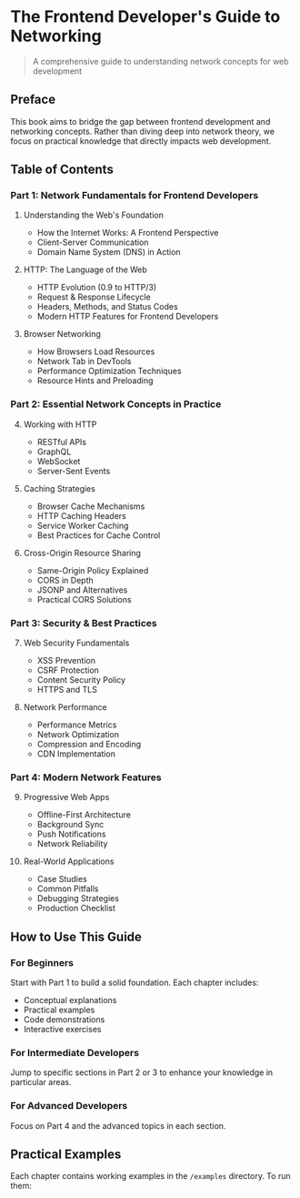 # The Frontend Developer's Guide to Networking

> A comprehensive guide to understanding network concepts for web development

## Preface

This book aims to bridge the gap between frontend development and networking concepts. Rather than diving deep into network theory, we focus on practical knowledge that directly impacts web development.

## Table of Contents

### Part 1: Network Fundamentals for Frontend Developers

1. Understanding the Web's Foundation
   - How the Internet Works: A Frontend Perspective
   - Client-Server Communication
   - Domain Name System (DNS) in Action

2. HTTP: The Language of the Web
   - HTTP Evolution (0.9 to HTTP/3)
   - Request & Response Lifecycle
   - Headers, Methods, and Status Codes
   - Modern HTTP Features for Frontend Developers

3. Browser Networking
   - How Browsers Load Resources
   - Network Tab in DevTools
   - Performance Optimization Techniques
   - Resource Hints and Preloading

### Part 2: Essential Network Concepts in Practice

4. Working with HTTP
   - RESTful APIs
   - GraphQL
   - WebSocket
   - Server-Sent Events

5. Caching Strategies
   - Browser Cache Mechanisms
   - HTTP Caching Headers
   - Service Worker Caching
   - Best Practices for Cache Control

6. Cross-Origin Resource Sharing
   - Same-Origin Policy Explained
   - CORS in Depth
   - JSONP and Alternatives
   - Practical CORS Solutions

### Part 3: Security & Best Practices

7. Web Security Fundamentals
   - XSS Prevention
   - CSRF Protection
   - Content Security Policy
   - HTTPS and TLS

8. Network Performance
   - Performance Metrics
   - Network Optimization
   - Compression and Encoding
   - CDN Implementation

### Part 4: Modern Network Features

9. Progressive Web Apps
   - Offline-First Architecture
   - Background Sync
   - Push Notifications
   - Network Reliability

10. Real-World Applications
    - Case Studies
    - Common Pitfalls
    - Debugging Strategies
    - Production Checklist

## How to Use This Guide

### For Beginners

Start with Part 1 to build a solid foundation. Each chapter includes:
- Conceptual explanations
- Practical examples
- Code demonstrations
- Interactive exercises

### For Intermediate Developers

Jump to specific sections in Part 2 or 3 to enhance your knowledge in particular areas.

### For Advanced Developers

Focus on Part 4 and the advanced topics in each section.

## Practical Examples

Each chapter contains working examples in the `/examples` directory. To run them:

